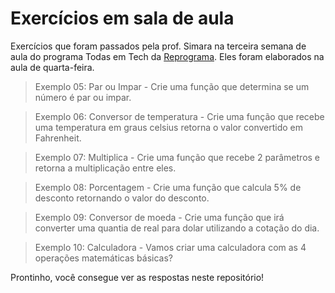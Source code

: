 # Exercícios em sala de aula
Exercícios que foram passados pela prof. Simara na terceira semana de aula do programa Todas em Tech da [Reprograma](https://github.com/reprograma/On16-TodasEmTech-S3-Logica-2). Eles foram elaborados na aula de quarta-feira.

> Exemplo 05: Par ou Impar	- Crie uma função que determina se um número é par ou impar.

> Exemplo 06: Conversor de temperatura - Crie uma função que recebe uma temperatura em graus celsius retorna o valor convertido em Fahrenheit.

> Exemplo 07: Multiplica - Crie uma função que recebe 2 parâmetros e retorna a multiplicação entre eles.

> Exemplo 08: Porcentagem - Crie uma função que calcula 5% de desconto retornando o valor do desconto.

> Exemplo 09: Conversor de moeda	- Crie uma função que irá converter uma quantia de real para dolar utilizando a cotação do dia.

> Exemplo 10: Calculadora - Vamos criar uma calculadora com as 4 operações matemáticas básicas? 

Prontinho, você consegue ver as respostas neste repositório!